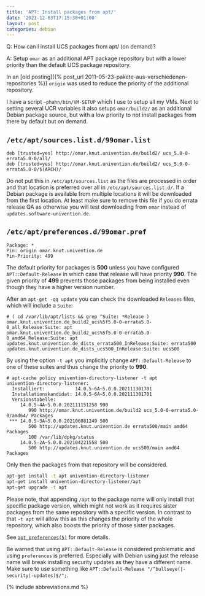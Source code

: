 ```yaml
---
title: 'APT: Install packages from apt/'
date: '2021-12-03T17:15:30+01:00'
layout: post
categories: debian
---
```


Q: How can I install UCS packages from apt/ (on demand)?

A: Setup `omar` as an additional APT package repository but with a lower priority than the default UCS package repository.

In an [old posting]({% post_url 2011-05-23-pakete-aus-verschiedenen-repositories %}) `origin` was used to reduce the priority of the additional repository.

I have a script `~phahn/bin/VM-SETUP` which I use to setup all my VMs.
Next to setting several UCR variables it also setups `omar/build2/` as an additional Debian package source, but with a low priority to not install packages from there by default but on demand.

## `/etc/apt/sources.list.d/99omar.list`

```
deb [trusted=yes] http://omar.knut.univention.de/build2/ ucs_5.0-0-errata5.0-0/all/
deb [trusted=yes] http://omar.knut.univention.de/build2/ ucs_5.0-0-errata5.0-0/$(ARCH)/
```

Do not put this in `/etc/apt/sources.list` as the files are processed in order and that location is preferred over all in `/etc/apt/sources.list.d/`.
If a Debian package is available from multiple locations it will be downloaded from the first location.
At least make sure to remove this file if you do errata release QA as otherwise you will test downloading from `omar` instead of `updates.software-univention.de`.

## `/etc/apt/preferences.d/99omar.pref`

```
Package: *
Pin: origin omar.knut.univention.de
Pin-Priority: 499
```

The default priority for packages is **500** unless you have configured `APT::Default-Release` in which case that release will have priority **990**.
The given priority of **499** prevents those packages from being installed even though they have a higher version number.

After an `apt-get -qq update` you can check the downloaded `Releases` files, which will include a `Suite`:

```console
# ( cd /var/lib/apt/lists && grep ^Suite: *Release )
omar.knut.univention.de_build2_ucs%5f5.0-0-errata5.0-0_all_Release:Suite: apt
omar.knut.univention.de_build2_ucs%5f5.0-0-errata5.0-0_amd64_Release:Suite: apt
updates.knut.univention.de_dists_errata500_InRelease:Suite: errata500
updates.knut.univention.de_dists_ucs500_InRelease:Suite: ucs500
```

By using the option `-t apt` you implicitly change `APT::Default-Release` to one of these suites and thus change the priority to **990**.

```console
# apt-cache policy univention-directory-listener -t apt
univention-directory-listener:
  Installiert:           14.0.5-6A~5.0.0.202111301701
  Installationskandidat: 14.0.5-6A~5.0.0.202111301701
  Versionstabelle:
     14.0.5-4A~5.0.0.202111151258 990
        990 http://omar.knut.univention.de/build2 ucs_5.0-0-errata5.0-0/amd64/ Packages
 *** 14.0.5-3A~5.0.0.202106081249 500
        500 http://updates.knut.univention.de errata500/main amd64 Packages
        100 /var/lib/dpkg/status
     14.0.5-2A~5.0.0.202104221558 500
        500 http://updates.knut.univention.de ucs500/main amd64 Packages
```

Only then the packages from that repository will be considered.

```bash
apt-get install -t apt univention-directory-listener
apt-get install univention-directory-listener/apt
apt-get upgrade -t apt
```

Please note, that appending `/apt` to the package name will only install that specific package version, which might not work as it requires sister packages from the same repository with a specific version.
In contrast to that `-t apt` will allow this as this changes the priority of the whole repository, which also boosts the priority of those sister packages.

See [`apt_preferences(5)`](man:apt_preferences(5)) for more details.

Be warned that using `APT::Default-Release` is considered problematic and using `preferences` is preferred.
Especially with Debian using just the release name will break installing security updates as they have a different name.
Make sure to use something like `APT::Default-Release "/^bullseye(|-security|-updates)$/";`.

{% include abbreviations.md %}
